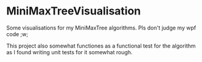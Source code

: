 # MiniMaxTreeVisualisation
Some visualisations for my MiniMaxTree algorithms. Pls don't judge my wpf code ;w;

This project also somewhat functiones as a functional test for the algorithm as I found writing unit tests for it somewhat rough.
